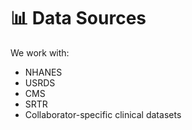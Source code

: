 # 📊 Data Sources

We work with:
- NHANES
- USRDS
- CMS
- SRTR
- Collaborator-specific clinical datasets